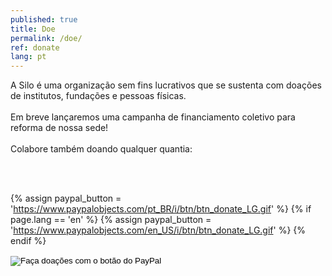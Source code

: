 ```yaml
---
published: true
title: Doe
permalink: /doe/
ref: donate
lang: pt
---
```

A Silo é uma organização sem fins lucrativos que se sustenta com doações de institutos, fundações e pessoas físicas.
<br><br>
Em breve lançaremos uma campanha de financiamento coletivo para reforma de nossa sede!
<br><br>
Colabore também doando qualquer quantia:

<br><br>

  {% assign paypal_button = 'https://www.paypalobjects.com/pt_BR/i/btn/btn_donate_LG.gif' %}
  {% if page.lang == 'en' %}
    {% assign paypal_button = 'https://www.paypalobjects.com/en_US/i/btn/btn_donate_LG.gif' %}
  {% endif %}
<div class="footer-line" style="margin-top: 10px;"> 
    <form action="https://www.paypal.com/donate" method="post" target="_top">
    <input type="hidden" name="business" value="contato@silo.org.br" />
    <input type="hidden" name="currency_code" value="BRL" />
    <input type="image" src="https://silo.org.br/media/images/botao_doar.png" border="0" name="submit" title="PayPal - The safer, easier way to pay online!" alt="Faça doações com o botão do PayPal" />
    <img alt="" border="0" src="https://www.paypal.com/pt_BR/i/scr/pixel.gif" width="1" height="1" />
    </form>
</div>

